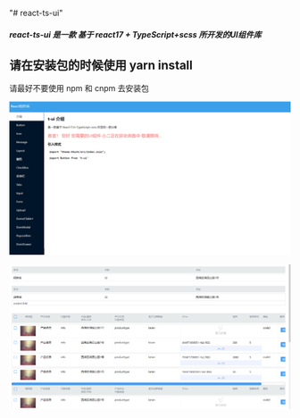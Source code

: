 "# react-ts-ui" 

##### react-ts-ui 是一款 基于 react17 + TypeScript+scss 所开发的UI组件库

## 请在安装包的时候使用 yarn install

请最好不要使用 npm 和 cnpm 去安装包

![](/ui.png)

![](./table.png)

